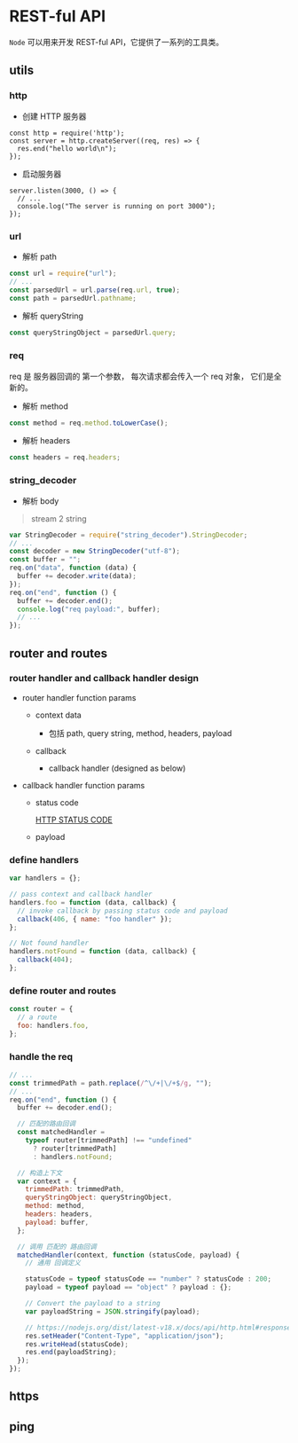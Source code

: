 # REST-ful API

`Node` 可以用来开发 REST-ful API，它提供了一系列的工具类。

## utils

### http

- 创建 HTTP 服务器

```js{1}
const http = require('http');
const server = http.createServer((req, res) => {
  res.end("hello world\n");
});
```

- 启动服务器

```js{1}
server.listen(3000, () => {
  // ...
  console.log("The server is running on port 3000");
});
```

### url

- 解析 path

```js
const url = require("url");
// ...
const parsedUrl = url.parse(req.url, true);
const path = parsedUrl.pathname;
```

- 解析 queryString

```js
const queryStringObject = parsedUrl.query;
```

### req

req 是 服务器回调的 第一个参数， 每次请求都会传入一个 req 对象， 它们是全新的。

- 解析 method

```js
const method = req.method.toLowerCase();
```

- 解析 headers

```js
const headers = req.headers;
```

### string_decoder

- 解析 body

> stream 2 string

```js
var StringDecoder = require("string_decoder").StringDecoder;
// ...
const decoder = new StringDecoder("utf-8");
const buffer = "";
req.on("data", function (data) {
  buffer += decoder.write(data);
});
req.on("end", function () {
  buffer += decoder.end();
  console.log("req payload:", buffer);
  // ...
});
```

## router and routes

### router handler and callback handler design

- router handler function params

  - context data

    - 包括 path, query string, method, headers, payload

  - callback
    - callback handler (designed as below)

- callback handler function params

  - status code

    [HTTP STATUS CODE](https://github.com/prettymuchbryce/http-status-codes)

  - payload

### define handlers

```js
var handlers = {};

// pass context and callback handler
handlers.foo = function (data, callback) {
  // invoke callback by passing status code and payload
  callback(406, { name: "foo handler" });
};

// Not found handler
handlers.notFound = function (data, callback) {
  callback(404);
};
```

### define router and routes

```js
const router = {
  // a route
  foo: handlers.foo,
};
```

### handle the req

```js
// ...
const trimmedPath = path.replace(/^\/+|\/+$/g, "");
// ...
req.on("end", function () {
  buffer += decoder.end();

  // 匹配的路由回调
  const matchedHandler =
    typeof router[trimmedPath] !== "undefined"
      ? router[trimmedPath]
      : handlers.notFound;

  // 构造上下文
  var context = {
    trimmedPath: trimmedPath,
    queryStringObject: queryStringObject,
    method: method,
    headers: headers,
    payload: buffer,
  };

  // 调用 匹配的 路由回调
  matchedHandler(context, function (statusCode, payload) {
    // 通用 回调定义

    statusCode = typeof statusCode == "number" ? statusCode : 200;
    payload = typeof payload == "object" ? payload : {};

    // Convert the payload to a string
    var payloadString = JSON.stringify(payload);

    // https://nodejs.org/dist/latest-v18.x/docs/api/http.html#responsewriteheadstatuscode-statusmessage-headers
    res.setHeader("Content-Type", "application/json");
    res.writeHead(statusCode);
    res.end(payloadString);
  });
});
```

## https

## ping
